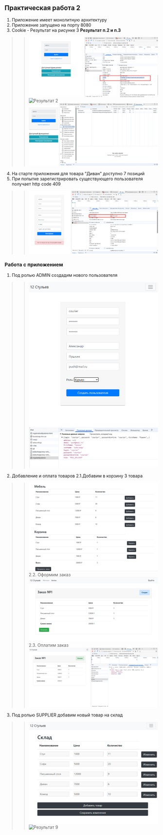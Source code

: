 ## Практическая работа 2
1. Приложение имеет монолитную архитектуру
2. Приложение запущено на порту 8080
3. Cookie - Результат на рисунке 3
**Результат п.2 и п.3**
>>![Результат 1](/cookie.png)
>>![Результат 2](/setcookie.png)
>>![Результат 3](/cook.png)

4. На старте приложения для товара "Диван" доступно 7 позиций
5. При попытке зарегистрировать существующего пользователя получает http code 409
>>![Результат 4](/code.png)


### Работа с приложением
1. Под ролью ADMIN создадим нового пользователя
>>![Результат 10](/new1.png)
>>![Результат 11](/new.png)

2. Добавление и оплата товаров
2.1.Добавим в корзину 3 товара
>>![Результат 5](/add.png)
2.2. Оформим заказ
>>![Результат 6](/pay.png)
2.3. Оплатим заказ
>>![Результат 7](/success.png)

3. Под ролью SUPPLIER добавим новый товар на склад
>>![Результат 8](/sklad.png)
>>![Результат 9](/sklad1.png)